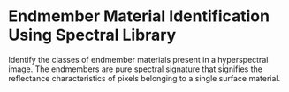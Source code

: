 # **Endmember Material Identification Using Spectral Library**

Identify the classes of endmember materials present in a hyperspectral image. The endmembers are pure spectral signature that signifies the reflectance characteristics of pixels belonging to a single surface material.
